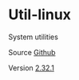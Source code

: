 # Util-linux

System utilities

Source [Github](https://github.com/karelzak/util-linux)

Version [2.32.1](https://github.com/karelzak/util-linux/releases/tag/v2.32.1)
